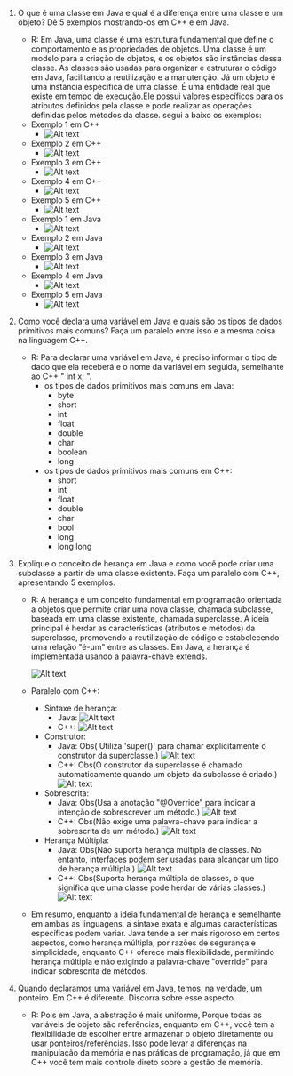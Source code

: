 1. O que é uma classe em Java e qual é a diferença entre uma classe e um objeto? Dê 5 exemplos mostrando-os em C++ e em Java.
   - R:  Em Java, uma classe é uma estrutura fundamental que define o comportamento e as propriedades de objetos. Uma classe é um modelo para a criação de objetos, e os objetos são instâncias dessa classe. As classes são usadas para organizar e estruturar o código em Java, facilitando a reutilização e a manutenção. Já um objeto é uma instância específica de uma classe. É uma entidade real que existe em tempo de execução.Ele possui valores específicos para os atributos definidos pela classe e pode realizar as operações definidas pelos métodos da classe. segui a baixo os exemplos:
   - Exemplo 1 em C++
     - ![Alt text](printes/image-5.png)
   - Exemplo 2 em C++
     - ![Alt text](printes/image-6.png)
   - Exemplo 3 em C++
     - ![Alt text](printes/image-7.png)
   - Exemplo 4 em C++
     - ![Alt text](printes/image-8.png)
   - Exemplo 5 em C++
     - ![Alt text](printes/image-9.png)
   - Exemplo 1 em Java
     - ![Alt text](printes/image.png)
   - Exemplo 2 em Java
     - ![Alt text](printes/image-1.png)
   - Exemplo 3 em Java
     - ![Alt text](printes/image-2.png)
   - Exemplo 4 em Java
     - ![Alt text](printes/image-3.png)
   - Exemplo 5 em Java
     - ![Alt text](printes/image-4.png)
   

2. Como você declara uma variável em Java e quais são os tipos de dados primitivos mais comuns? Faça um paralelo entre isso e a mesma coisa na linguagem C++.
   - R: Para declarar uma variável em Java, é preciso informar o tipo de dado que ela receberá e o nome da variável em seguida, semelhante ao C++ " int x; ".
     - os tipos de dados primitivos mais comuns em Java:
       - byte
       - short
       - int
       - float
       - double
       - char
       - boolean
       - long
     - os tipos de dados primitivos mais comuns em C++:
       - short
       - int
       - float
       - double
       - char
       - bool
       - long
       - long long

3. Explique o conceito de herança em Java e como você pode criar uma subclasse a partir de uma classe existente. Faça um paralelo com C++, apresentando 5 exemplos.
    - R: A herança é um conceito fundamental em programação orientada a objetos que permite criar uma nova classe, chamada subclasse, baseada em uma classe existente, chamada superclasse. A ideia principal é herdar as características (atributos e métodos) da superclasse, promovendo a reutilização de código e estabelecendo uma relação "é-um" entre as classes. Em Java, a herança é implementada usando a palavra-chave extends.
  
      ![Alt text](printes/image-10.png)

    - Paralelo com C++:
        - Sintaxe de herança:
          - Java: ![Alt text](printes/image-11.png)
          - C++: ![Alt text](printes/image-12.png)
        - Construtor:
          - Java: Obs( Utiliza 'super()' para chamar explicitamente o construtor da superclasse.) ![Alt text](printes/image-14.png)
          - C++: Obs(O construtor da superclasse é chamado automaticamente quando um objeto da subclasse é criado.) ![Alt text](printes/image-13.png)
        - Sobrescrita:
          - Java: Obs(Usa a anotação "@Override" para indicar a intenção de sobrescrever um método.) ![Alt text](printes/image-15.png)
          - C++: Obs(Não exige uma palavra-chave para indicar a sobrescrita de um método.) ![Alt text](printes/image-16.png)
        - Herança Múltipla:
          - Java: Obs(Não suporta herança múltipla de classes. No entanto, interfaces podem ser usadas para alcançar um tipo de herança múltipla.) ![Alt text](printes/image-17.png)
          - C++: Obs(Suporta herança múltipla de classes, o que significa que uma classe pode herdar de várias classes.) ![Alt text](printes/image-18.png)
    - Em resumo, enquanto a ideia fundamental de herança é semelhante em ambas as linguagens, a sintaxe exata e algumas características específicas podem variar. Java tende a ser mais rigoroso em certos aspectos, como herança múltipla, por razões de segurança e simplicidade, enquanto C++ oferece mais flexibilidade, permitindo herança múltipla e não exigindo a palavra-chave "override" para indicar sobrescrita de métodos.
          
4. Quando declaramos uma variável em Java, temos, na verdade, um ponteiro. Em C++ é diferente. Discorra sobre esse aspecto.
   - R:  Pois em Java, a abstração é mais uniforme, Porque todas as variáveis de objeto são referências, enquanto em C++, você tem a flexibilidade de escolher entre armazenar o objeto diretamente ou usar ponteiros/referências. Isso pode levar a diferenças na manipulação da memória e nas práticas de programação, já que em C++ você tem mais controle direto sobre a gestão de memória.

